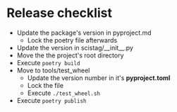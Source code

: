 # Release checklist

* Update the package's version in pyproject.md
  * Lock the poetry file afterwards
* Update the version in scistag/\_\_init__.py
* Move the the project's root directory
* Execute `poetry build`
* Move to tools/test_wheel
    * Update the version number in it's **pyproject.toml**
    * Lock the file
    * Execute `./test_wheel.sh`
* Execute `poetry publish`